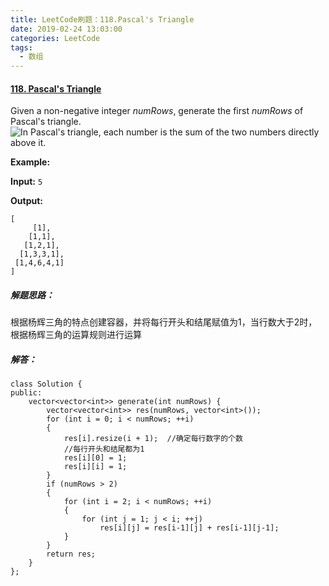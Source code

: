 ```yaml
---
title: LeetCode刷题：118.Pascal's Triangle
date: 2019-02-24 13:03:00
categories: LeetCode
tags:
  - 数组
---
```

#### [118\. Pascal's Triangle](https://leetcode-cn.com/problems/pascals-triangle/)
Given a non-negative integer *numRows*, generate the first *numRows* of Pascal's triangle.
![In Pascal's triangle, each number is the sum of the two numbers directly above it.](http://upload-images.jianshu.io/upload_images/14484228-f1bcb06c89999105.gif?imageMogr2/auto-orient/strip)

**Example:**

**Input:** `5`

**Output:**
```
[
     [1],
    [1,1],
   [1,2,1],
  [1,3,3,1],
 [1,4,6,4,1]
]
```
##### 解题思路：
根据杨辉三角的特点创建容器，并将每行开头和结尾赋值为1，当行数大于2时，根据杨辉三角的运算规则进行运算
##### 解答：
```
class Solution {
public:
    vector<vector<int>> generate(int numRows) {
        vector<vector<int>> res(numRows, vector<int>());
        for (int i = 0; i < numRows; ++i)
        {
            res[i].resize(i + 1);  //确定每行数字的个数
            //每行开头和结尾都为1
            res[i][0] = 1;
            res[i][i] = 1;
        }
        if (numRows > 2)
        {
            for (int i = 2; i < numRows; ++i) 
            {
                for (int j = 1; j < i; ++j) 
                    res[i][j] = res[i-1][j] + res[i-1][j-1];
            }
        }
	    return res;
    }
};
```